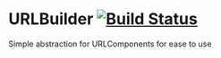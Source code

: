 # URLBuilder [![Build Status](https://dev.azure.com/ksaltykov0246/URLBuilder/_apis/build/status/Puasonych.URLBuilder?branchName=master)](https://dev.azure.com/ksaltykov0246/URLBuilder/_build/latest?definitionId=3&branchName=master) 

Simple abstraction for URLComponents for ease to use


